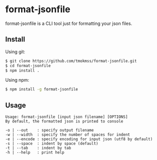 # format-jsonfile
format-jsonfile is a CLI tool just for formatting your json files.

## Install
Using git:

```bash
$ git clone https://github.com/tmokmss/format-jsonfile.git
$ cd format-jsonfile
$ npm install .
```

Using npm:

```bash
$ npm install -g format-jsonfile
```

## Usage
```
Usage: format-jsonfile [input json filename] [OPTIONS]
By default, the formatted json is printed to console

-o | --out    : specify output filename
-w | --width  : specify the number of spaces for indent
-e | --encode : specify encoding for input json (utf8 by default)
-s | --space  : indent by space (default)
-t | --tab    : indent by tab
-h | --help   : print help
```